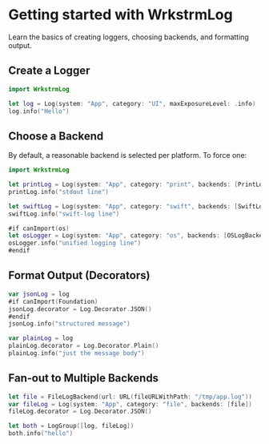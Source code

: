 # Getting started with WrkstrmLog

Learn the basics of creating loggers, choosing backends, and formatting output.

## Create a Logger

```swift
import WrkstrmLog

let log = Log(system: "App", category: "UI", maxExposureLevel: .info)
log.info("Hello")
```

## Choose a Backend

By default, a reasonable backend is selected per platform. To force one:

```swift
import WrkstrmLog

let printLog = Log(system: "App", category: "print", backends: [PrintLogBackend()])
printLog.info("stdout line")

let swiftLog = Log(system: "App", category: "swift", backends: [SwiftLogBackend()])
swiftLog.info("swift-log line")

#if canImport(os)
let osLogger = Log(system: "App", category: "os", backends: [OSLogBackend()])
osLogger.info("unified logging line")
#endif
```

## Format Output (Decorators)

```swift
var jsonLog = log
#if canImport(Foundation)
jsonLog.decorator = Log.Decorator.JSON()
#endif
jsonLog.info("structured message")

var plainLog = log
plainLog.decorator = Log.Decorator.Plain()
plainLog.info("just the message body")
```

## Fan‑out to Multiple Backends

```swift
let file = FileLogBackend(url: URL(fileURLWithPath: "/tmp/app.log"))
var fileLog = Log(system: "App", category: "file", backends: [file])
fileLog.decorator = Log.Decorator.JSON()

let both = LogGroup([log, fileLog])
both.info("hello")
```
